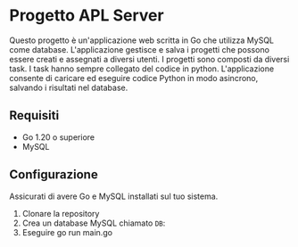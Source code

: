 # Progetto APL Server

Questo progetto è un'applicazione web scritta in Go che utilizza MySQL come database. 
L'applicazione gestisce e salva i progetti che possono essere creati e assegnati a diversi utenti.
I progetti sono composti da diversi task. I task hanno sempre collegato del codice in python.
L'applicazione consente di caricare ed eseguire codice Python in modo asincrono, salvando i risultati nel database.

## Requisiti

- Go 1.20 o superiore
- MySQL

## Configurazione

Assicurati di avere Go e MySQL installati sul tuo sistema.

1. Clonare la repository
2. Crea un database MySQL chiamato `DB`:
3. Eseguire go run main.go
